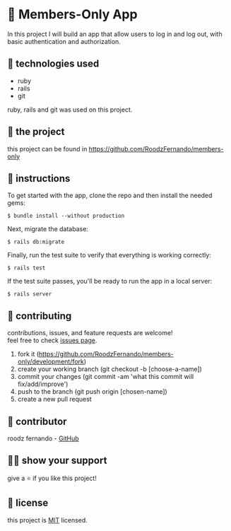 # 📃 Members-Only App

In this project I will build an app that allow users to log in and log out, with basic authentication and authorization.



## 📡 technologies used

- ruby
- rails
- git

ruby, rails and git was used on this project.



## 🚀 the project

this project can be found in https://github.com/RoodzFernando/members-only



## 🔨 instructions

To get started with the app, clone the repo and then install the needed gems:

```
$ bundle install --without production
```

Next, migrate the database:

```
$ rails db:migrate
```

Finally, run the test suite to verify that everything is working correctly:

```
$ rails test
```

If the test suite passes, you'll be ready to run the app in a local server:

```
$ rails server
```



## 🤝 contributing

contributions, issues, and feature requests are welcome!<br/>feel free to check [issues page](https://github.com/RoodzFernando/members-only/development/issues).

1. fork it (https://github.com/RoodzFernando/members-only/development/fork)
2. create your working branch (git checkout -b [choose-a-name])
3. commit your changes (git commit -am 'what this commit will fix/add/improve')
4. push to the branch (git push origin [chosen-name])
5. create a new pull request



## 🤖 contributor

roodz fernando - [GitHub](https://github.com/RoodzFernando)


## 🙋‍♂ show your support

give a ⭐️ if you like this project!



## 📝 license

this project is [MIT](https://github.com/RoodzFernando/re-former/development/license.txt) licensed.